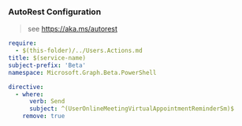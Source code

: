 ### AutoRest Configuration

> see https://aka.ms/autorest

``` yaml
require:
  - $(this-folder)/../Users.Actions.md
title: $(service-name)
subject-prefix: 'Beta'
namespace: Microsoft.Graph.Beta.PowerShell

directive:
  - where:
      verb: Send
      subject: ^(UserOnlineMeetingVirtualAppointmentReminderSm)$
    remove: true
```
